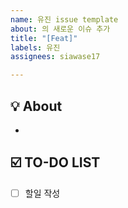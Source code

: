 ```yaml
---
name: 유진 issue template
about: 의 새로운 이슈 추가
title: "[Feat]"
labels: 유진
assignees: siawase17

---
```


## 💡 About
<!--무엇에 관한 이슈인지 소개해주세요.-->
- 

## ☑️ TO-DO LIST
<!--구체적인 할 일을 작성해주세요.-->
- [ ] 할일 작성
